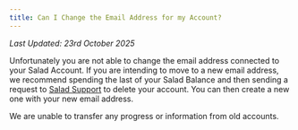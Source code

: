 ```yaml
---
title: Can I Change the Email Address for my Account?
---
```


_Last Updated: 23rd October 2025_

Unfortunately you are not able to change the email address connected to your Salad Account. If you are intending to move
to a new email address, we recommend spending the last of your Salad Balance and then sending a request to
[Salad Support](/docs/guides/your-pc/216-how-to-create-a-support-ticket) to delete your account. You can then create a
new one with your new email address.

We are unable to transfer any progress or information from old accounts.
